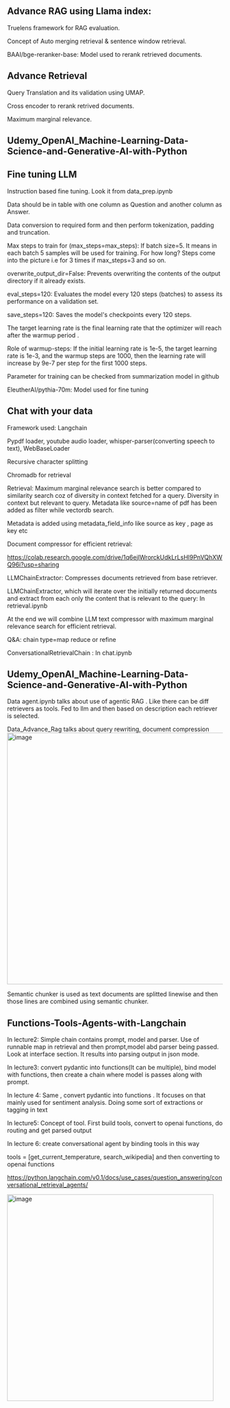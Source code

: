 ## Advance RAG using Llama index:

Truelens framework for RAG evaluation.

Concept of Auto merging retrieval & sentence window retrieval.

BAAI/bge-reranker-base: Model used to rerank retrieved documents.

## Advance Retrieval

Query Translation and its validation using UMAP.

Cross encoder to rerank retrived documents.

Maximum marginal relevance.

## Udemy_OpenAI_Machine-Learning-Data-Science-and-Generative-AI-with-Python


## Fine tuning LLM

Instruction based fine tuning. Look it from data_prep.ipynb

Data should be in table with one column as Question and another column as Answer.

Data conversion to required form and then perform tokenization, padding and truncation.

Max steps to train for (max_steps=max_steps): If batch size=5. It means in each batch 5 samples will be used for
training. For how long? Steps come into the picture i.e for 3 times if max_steps=3 and so on.

overwrite_output_dir=False: Prevents overwriting the contents of the output directory if it already exists.

eval_steps=120: Evaluates the model every 120 steps (batches) to assess its performance on a validation set.

save_steps=120: Saves the model's checkpoints every 120 steps.

The target learning rate is the final learning rate that the optimizer will reach after the warmup period .

Role of warmup-steps: If the initial learning rate is 1e-5, the target learning rate is 1e-3, and the warmup steps are 1000, then the learning rate will increase by 9e-7 per step for the first 1000 steps.

Parameter for training can be checked from summarization model in github

EleutherAI/pythia-70m: Model used for fine tuning

## Chat with your data

Framework used: Langchain

Pypdf loader, youtube audio loader, whisper-parser(converting speech to text), WebBaseLoader

Recursive character splitting

Chromadb for retrieval

Retrieval: Maximum marginal relevance search is better compared to similarity search coz of diversity in context fetched for a query. Diversity in context but relevant to query.  Metadata like source=name of pdf has been added as filter while vectordb search.

Metadata is added using metadata_field_info like source as key , page as key  etc

Document compressor for efficient retrieval: 

https://colab.research.google.com/drive/1q6ejIWrorckUdkLrLsHl9PnVQhXWQ96i?usp=sharing

 LLMChainExtractor: Compresses documents retrieved from base retriever.

LLMChainExtractor, which will iterate over the initially returned documents and extract from each only the content that is relevant to the query: In retrieval.ipynb

At the end we will combine LLM text compressor with maximum marginal relevance search for efficient retrieval.

Q&A: chain type=map reduce or refine

ConversationalRetrievalChain : In chat.ipynb


## Udemy_OpenAI_Machine-Learning-Data-Science-and-Generative-AI-with-Python 

Data agent.ipynb talks about use of agentic RAG . Like there can be diff retrievers as tools. Fed to llm and then based on description each retriever is selected.

Data_Advance_Rag talks about query rewriting, document compression 
<img width="587" alt="image" src="https://github.com/user-attachments/assets/eeed523b-40fa-46fd-87a9-a655d49dc240">

Semantic chunker is used as text documents are splitted linewise and then those lines are combined using semantic chunker.


## Functions-Tools-Agents-with-Langchain

In lecture2: Simple chain contains prompt, model and parser. Use of runnable map in retrieval and then prompt,model
abd parser being passed. Look at interface section. It results into parsing output in json mode.

In lecture3: convert pydantic into functions(It can be multiple), bind model with functions, then create a chain where model is passes along with prompt.

In lecture 4: Same , convert pydantic into functions . It focuses on that mainly used for sentiment analysis. Doing some sort of extractions or tagging in text

In lecture5: Concept of tool. First build tools, convert to openai functions, do routing and get parsed output

In lecture 6: create conversational agent by binding tools in this way

tools = [get_current_temperature, search_wikipedia] and then converting to openai functions

https://python.langchain.com/v0.1/docs/use_cases/question_answering/conversational_retrieval_agents/

<img width="482" alt="image" src="https://github.com/user-attachments/assets/b65a4365-4b38-46ba-9977-edc7f008f3e1">









